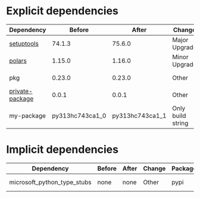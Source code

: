 # Explicit dependencies

|Dependency|Before|After|Change|Package|Environments|
|-|-|-|-|-|-|
|[setuptools](https://pypi.org/project/setuptools)|74.1.3|75.6.0|Major Upgrade|pypi|*all envs* on osx-arm64|
|[polars](https://prefix.dev/channels/conda-forge/packages/polars)|1.15.0|1.16.0|Minor Upgrade|conda|*all envs* on osx-arm64|
|pkg|0.23.0|0.23.0|Other|conda|*all envs* on linux-64|
|[private-package](https://prefix.dev/channels/setup-pixi-test/packages/private-package)|0.0.1|0.0.1|Other|conda|*all envs* on osx-arm64|
|my-package|py313hc743ca1_0|py313hc743ca1_1|Only build string|conda|*all envs* on osx-arm64|

# Implicit dependencies

|Dependency|Before|After|Change|Package|Environments|
|-|-|-|-|-|-|
|microsoft_python_type_stubs|none|none|Other|pypi|*all envs* on linux-64|

[^1]: **Bold** means explicit dependency.
[^2]: Dependency got downgraded.
